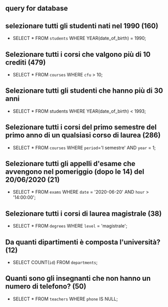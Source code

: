 ## query for database

## selezionare tutti gli studenti nati nel 1990 (160)

- SELECT * FROM `students` WHERE YEAR(date_of_birth) = 1990;

## Selezionare tutti i corsi che valgono più di 10 crediti (479)

- SELECT * FROM `courses` WHERE `cfu` > 10;

## Selezionare tutti gli studenti che hanno più di 30 anni

- SELECT * FROM students WHERE YEAR(date_of_birth) < 1993;

## Selezionare tutti i corsi del primo semestre del primo anno di un qualsiasi corso di laurea (286)

- SELECT * FROM `courses` WHERE `period`='I semestre' AND `year` = 1;

## Selezionare tutti gli appelli d'esame che avvengono nel pomeriggio (dopo le 14) del 20/06/2020 (21)

- SELECT * FROM `exams` WHERE `date` = '2020-06-20' AND `hour` > '14:00:00';

## Selezionare tutti i corsi di laurea magistrale (38)

- SELECT * FROM `degrees` WHERE `level` = 'magistrale';

## Da quanti dipartimenti è composta l'università? (12)

- SELECT COUNT(`id`) FROM `departments`;

## Quanti sono gli insegnanti che non hanno un numero di telefono? (50)

- SELECT * FROM `teachers` WHERE `phone` IS NULL;